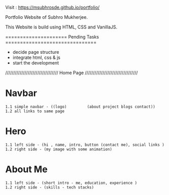 Visit :
https://msubhrosde.github.io/portfolio/

Portfolio Website of Subhro Mukherjee.

This Website is build using HTML, CSS and VanillaJS.

===================== Pending Tasks ===============================

- decide page structure
- integrate html, css & js
- start the development

/////////////////////////////////
Home Page
/////////////////////////////////

# Navbar

    1.1 simple navbar - ((logo)         (about project blogs contact))
    1.2 all links to same page

# Hero

    1.1 left side - (hi , name, intro, button (contact me), social links )
    1.2 right side - (my image with some animation)

# About Me

    1.1 left side - (short intro - me, education, experience )
    1.2 right side - (skills - tech stacks)

